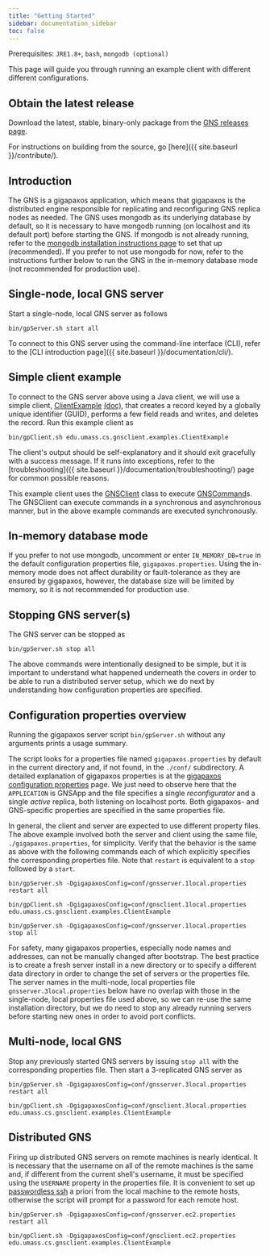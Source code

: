 ```yaml
---
title: "Getting Started"
sidebar: documentation_sidebar
toc: false
---
```


Prerequisites: `JRE1.8+`, `bash`, `mongodb (optional)`

This page will guide you through running an example client with different different configurations.

## Obtain the latest release

Download the latest, stable, binary-only package from the [GNS releases page](https://github.com/MobilityFirst/GNS/releases).

For instructions on building from the source, go [here]({{ site.baseurl }}/contribute/).

## Introduction

The GNS is a gigapaxos application, which means that gigapaxos is the distributed engine responsible for replicating and reconfiguring GNS replica nodes as needed. The GNS uses mongodb as its underlying database by default, so it is necessary to have mongodb running (on localhost and its default port) before starting the GNS. If mongodb is not already running, refer to the [mongodb installation instructions page](https://docs.mongodb.com/manual/installation/) to set that up (recommended). If you prefer to not use mongodb for now, refer to the instructions further below to run the GNS in the in-memory database mode (not recommended for production use).

## Single-node, local GNS server

Start a single-node, local GNS server as follows

```
bin/gpServer.sh start all
```

To connect to this GNS server using the command-line interface (CLI), refer to the [CLI introduction page]({{ site.baseurl }}/documentation/cli/).

## Simple client example
To connect to the GNS server above using a Java client, we will use a simple client, [ClientExample](https://github.com/MobilityFirst/GNS/blob/master/src/edu/umass/cs/gnsclient/examples/ClientExample.java) [(doc)](http://mobilityfirst.github.io/GNS/doc/edu/umass/cs/gnsclient/examples/ClientExample.html), that creates a record keyed by a globally unique identifier (GUID), performs a few field reads and writes, and deletes the record. Run this example client as

```
bin/gpClient.sh edu.umass.cs.gnsclient.examples.ClientExample
```

The client's output should be self-explanatory and it should exit gracefully with a success message. If it runs into exceptions, refer to the [troubleshooting]({{ site.baseurl }}/documentation/troubleshooting/) page for common possible reasons.

This example client uses the [GNSClient](https://mobilityfirst.github.io/GNS/doc/edu/umass/cs/gnsclient/client/GNSClient.html) class to execute [GNSCommand](https://mobilityfirst.github.io/GNS/doc/edu/umass/cs/gnsclient/client/GNSCommand.html)s. The GNSClient can execute commands in a synchronous and asynchronous manner, but in the above example commands are executed synchronously.

## In-memory database mode
If you prefer to not use mongodb, uncomment or enter `IN_MEMORY_DB=true` in the default configuration properties file, `gigapaxos.properties`. Using the in-memory mode does not affect durability or fault-tolerance as they are ensured by gigapaxos, however, the database size will be limited by memory, so it is not recommended for production use.

## Stopping GNS server(s)

The GNS server can be stopped as

```
bin/gpServer.sh stop all
```

The above commands were intentionally designed to be simple, but it is important to understand what happened underneath the covers in order to be able to run a distributed server setup, which we do next by understanding how configuration properties are specified.

## Configuration properties overview
Running the gigapaxos server script `bin/gpServer.sh` without any arguments prints a usage summary.

The script looks for a properties file named `gigapaxos.properties` by default in the current directory and, if not found, in the `./conf/` subdirectory. A detailed explanation of gigapaxos properties is at the [gigapaxos configuration properties](https://github.com/MobilityFirst/gigapaxos/wiki/Configuration-properties) page. We just need to observe here that the `APPLICATION` is GNSApp and the file specifies a single _reconfigurator_ and a single _active_ replica, both listening on localhost ports. Both gigapaxos- and GNS-specific properties are specified in the same properties file.

In general, the client and server are expected to use different property files. The above example involved both the server and client using the same file, `./gigapaxos.properties`, for simplicity. Verify that the behavior is the same as above with the following commands each of which explicitly specifies the corresponding properties file. Note that `restart` is equivalent to a `stop` followed by a `start`.

```
bin/gpServer.sh -DgigapaxosConfig=conf/gnsserver.1local.properties restart all

bin/gpClient.sh -DgigapaxosConfig=conf/gnsclient.1local.properties edu.umass.cs.gnsclient.examples.ClientExample

bin/gpServer.sh -DgigapaxosConfig=conf/gnsserver.1local.properties stop all
```

For safety, many gigapaxos properties, especially node names and addresses, can not be manually changed after bootstrap. The best practice is to create a fresh server install in a new directory or to specify a different data directory in order to change the set of servers or the properties file. The server names in the multi-node, local properties file `gnsserver.3local.properties` below have no overlap with those in the single-node, local properties file used above, so we can re-use the same installation directory, but we do need to stop any already running servers before starting new ones in order to avoid port conflicts.

## Multi-node, local GNS
Stop any previously started GNS servers by issuing `stop all` with the corresponding properties file. Then start a 3-replicated GNS server as

```
bin/gpServer.sh -DgigapaxosConfig=conf/gnsserver.3local.properties restart all

bin/gpClient.sh -DgigapaxosConfig=conf/gnsclient.3local.properties edu.umass.cs.gnsclient.examples.ClientExample
```

## Distributed GNS
Firing up distributed GNS servers on remote machines is nearly identical. It is necessary that the username on all of the remote machines is the same and, if different from the current shell's username, it must be specified using the `USERNAME` property in the properties file. It is convenient to set up [passwordless ssh](https://www.digitalocean.com/community/tutorials/how-to-set-up-ssh-keys--2) a priori from the local machine to the remote hosts, otherwise the script will prompt for a password for each remote host.

```
bin/gpServer.sh -DgigapaxosConfig=conf/gnsserver.ec2.properties restart all

bin/gpClient.sh -DgigapaxosConfig=conf/gnsclient.ec2.properties edu.umass.cs.gnsclient.examples.ClientExample
```
